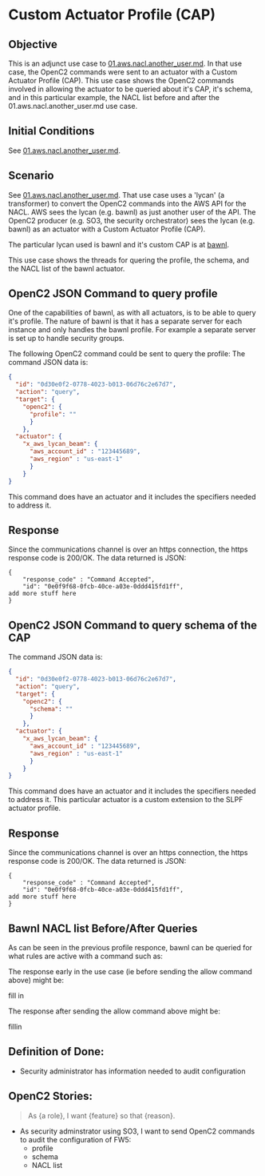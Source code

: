 # Custom Actuator Profile (CAP)

## Objective
This is an adjunct use case to 
[01.aws.nacl.another_user.md](./01.aws.nacl.another_user.md).
In that use case, the OpenC2 commands
were sent to an actuator with a Custom Actuator Profile (CAP).
This use case shows the OpenC2 commands 
involved in allowing 
the actuator to be queried about it's CAP, it's schema,
and in this particular example,
the NACL list before and after the 01.aws.nacl.another_user.md
use case.

## Initial Conditions

See 
[01.aws.nacl.another_user.md](./01.aws.nacl.another_user.md).

## Scenario


See 
[01.aws.nacl.another_user.md](./01.aws.nacl.another_user.md).
That use case uses a 'lycan' (a transformer) to convert the OpenC2 commands
into the AWS API for the NACL.
AWS sees the lycan (e.g. bawnl) as just another user of the API.
The OpenC2 producer (e.g. SO3, the security orchestrator) sees the lycan
(e.g. bawnl) 
as an actuator with a Custom Actuator Profile (CAP).

The particular lycan used is bawnl and it's custom CAP is at
[bawnl](../../../openc2-cap/bawnl.cap.md).

This use case shows the threads for
quering the profile, the schema, and the NACL list
of the bawnl actuator.

## OpenC2 JSON Command to query profile
One of the capabilities of bawnl, as with all actuators,
is to be able to query it's profile.
The nature of bawnl is that it has a separate server for each instance
and only handles the bawnl profile. 
For example a separate server is set up
to handle security groups.

The following OpenC2 command could be sent to query the profile:
The command JSON data is:

```json
{
  "id": "0d30e0f2-0778-4023-b013-06d76c2e67d7",
  "action": "query",
  "target": {
    "openc2": {
      "profile": ""
      }
    },
  "actuator": {
    "x_aws_lycan_beam": {
      "aws_account_id" : "123445689", 
      "aws_region" : "us-east-1"
      }
    }
}
```

This command does have an actuator and it includes the 
specifiers needed to address it.

## Response
Since the communications channel is over an https connection,
the https response code is 200/OK.
The data returned is JSON:
```
{
    "response_code" : "Command Accepted",
    "id": "0e0f9f68-0fcb-40ce-a03e-0ddd415fd1ff",
add more stuff here
}
```
## OpenC2 JSON Command to query schema of the CAP
The command JSON data is:


```json
{
  "id": "0d30e0f2-0778-4023-b013-06d76c2e67d7",
  "action": "query",
  "target": {
    "openc2": {
      "schema": ""
      }
    },
  "actuator": {
    "x_aws_lycan_beam": {
      "aws_account_id" : "123445689", 
      "aws_region" : "us-east-1"
      }
    }
}
```

This command does have an actuator and it includes the 
specifiers needed to address it.
This particular actuator is a custom extension to the SLPF actuator profile.

## Response
Since the communications channel is over an https connection,
the https response code is 200/OK.
The data returned is JSON:
```
{
    "response_code" : "Command Accepted",
    "id": "0e0f9f68-0fcb-40ce-a03e-0ddd415fd1ff",
add more stuff here
}
```
## Bawnl NACL list Before/After Queries
As can be seen in the previous profile responce,
bawnl can be queried for what rules are active with a command such as:

The response early in the use case 
(ie before sending the allow command above)
might be:

fill in
 
The response after sending the allow command above might be:

fillin

## Definition of Done:
  * Security administrator has information needed to audit configuration

## OpenC2 Stories:
> As {a role}, I want {feature} so that {reason}.
  * As security adminstrator using SO3, I want to send OpenC2 commands 
to audit the configuration of FW5:
      * profile
      * schema
      * NACL list
